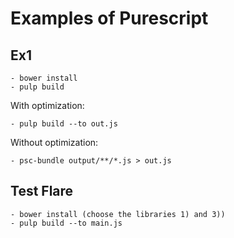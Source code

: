 # Examples of Purescript

## Ex1
```
- bower install
- pulp build
```
With optimization:
```
- pulp build --to out.js
```

Without optimization:
```
- psc-bundle output/**/*.js > out.js
```

## Test Flare
```
- bower install (choose the libraries 1) and 3))
- pulp build --to main.js
```
